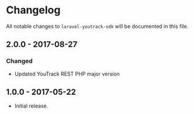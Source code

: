 # Changelog

All notable changes to `laravel-youtrack-sdk` will be documented in this file.

## 2.0.0 - 2017-08-27

### Changed

- Updated YouTrack REST PHP major version

## 1.0.0 - 2017-05-22

- Initial release.

